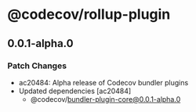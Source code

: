 # @codecov/rollup-plugin

## 0.0.1-alpha.0

### Patch Changes

- ac20484: Alpha release of Codecov bundler plugins
- Updated dependencies [ac20484]
  - @codecov/bundler-plugin-core@0.0.1-alpha.0
